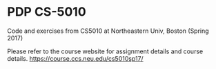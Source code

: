 # PDP CS-5010
Code and exercises from CS5010 at Northeastern Univ, Boston (Spring 2017)

Please refer to the course website for assignment details and course details.
https://course.ccs.neu.edu/cs5010sp17/
